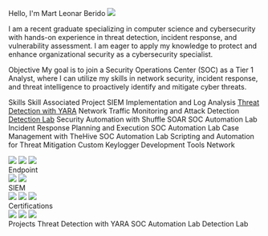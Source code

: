 Hello, I'm Mart Leonar Berido
<a href="https://www.linkedin.com/in/martleonarberido"><img src="https://img.shields.io/badge/-LinkedIn-0072b1?&style=for-the-badge&logo=linkedin&logoColor=white" /></a>

I am a recent graduate specializing in computer science and cybersecurity with hands-on experience in threat detection, incident response, and vulnerability assessment. I am eager to apply my knowledge to protect and enhance organizational security as a cybersecurity specialist.

Objective
My goal is to join a Security Operations Center (SOC) as a Tier 1 Analyst, where I can utilize my skills in network security, incident response, and threat intelligence to proactively identify and mitigate cyber threats.

Skills
Skill	Associated Project
SIEM Implementation and Log Analysis	<a href="#">Threat Detection with YARA</a>
Network Traffic Monitoring and Attack Detection	<a href="#">Detection Lab</a>
Security Automation with Shuffle SOAR	SOC Automation Lab
Incident Response Planning and Execution	SOC Automation Lab
Case Management with TheHive	SOC Automation Lab
Scripting and Automation for Threat Mitigation	Custom Keylogger Development
Tools
Network
<div> <img src="https://img.shields.io/badge/-Wireshark-1679A7?&style=for-the-badge&logo=Wireshark&logoColor=white" /> <img src="https://img.shields.io/badge/-Suricata-EF3B2D?&style=for-the-badge&logo=Suricata&logoColor=white" /> <img src="https://img.shields.io/badge/-Zeek-777BB4?&style=for-the-badge&logo=Zeek&logoColor=white" /> </div>
Endpoint
<div> <img src="https://img.shields.io/badge/-Microsoft_Defender_for_Endpoint-00A4EF?&style=for-the-badge&logo=Microsoft&logoColor=white" /> <img src="https://img.shields.io/badge/-Velociraptor-4B275F?&style=for-the-badge&logo=Velociraptor&logoColor=white" /> </div>
SIEM
<div> <img src="https://img.shields.io/badge/-Microsoft_Sentinel-0078D4?&style=for-the-badge&logo=Microsoft&logoColor=white" /> <img src="https://img.shields.io/badge/-Splunk-000000?&style=for-the-badge&logo=Splunk&logoColor=white" /> <img src="https://img.shields.io/badge/-Elastic-005571?&style=for-the-badge&logo=Elastic&logoColor=white" /> </div>
Certifications
<div> <img src="https://img.shields.io/badge/-Security%2B-FF0000?&style=for-the-badge&logo=CompTIA&logoColor=white" /> <img src="https://img.shields.io/badge/-Google_Cybersecurity_Certificate-007ACC?&style=for-the-badge&logo=Google&logoColor=white" /> <img src="https://img.shields.io/badge/-CDSA-006400?&style=for-the-badge&logoColor=white" /> </div>
Projects
Threat Detection with YARA
SOC Automation Lab
Detection Lab
